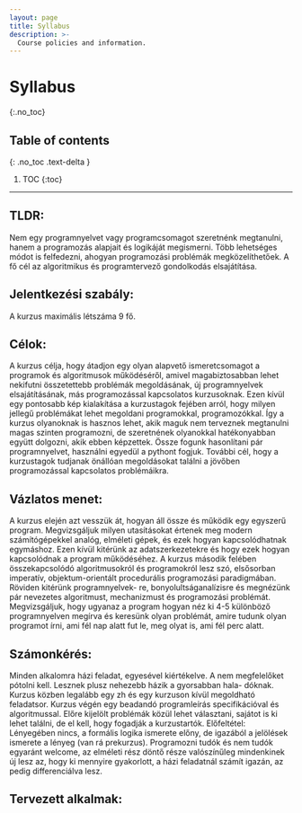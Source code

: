 ```yaml
---
layout: page
title: Syllabus
description: >-
  Course policies and information.
---
```


# Syllabus

{:.no_toc}

## Table of contents

{: .no_toc .text-delta }

1. TOC
   {:toc}

---

## TLDR:

Nem egy programnyelvet vagy programcsomagot szeretnénk megtanulni,
hanem a programozás alapjait és logikáját megismerni. Több lehetséges
módot is felfedezni, ahogyan programozási problémák megközelíthetőek.
A fő cél az algoritmikus és programtervező gondolkodás elsajátítása.

## Jelentkezési szabály:

A kurzus maximális létszáma 9 fő.

## Célok:

A kurzus célja, hogy átadjon egy olyan alapvető ismeretcsomagot a
programok és algoritmusok működéséről, amivel magabiztosabban lehet
nekifutni összetettebb problémák megoldásának, új programnyelvek
elsajátításának, más programozással kapcsolatos kurzusoknak. Ezen kívül
egy pontosabb kép kialakítása a kurzustagok fejében arról, hogy milyen
jellegű problémákat lehet megoldani programokkal, programozókkal. Így a
kurzus olyanoknak is hasznos lehet, akik maguk nem terveznek
megtanulni magas szinten programozni, de szeretnének olyanokkal
hatékonyabban együtt dolgozni, akik ebben képzettek. Össze fogunk
hasonlítani pár programnyelvet, használni egyedül a pythont fogjuk.
További cél, hogy a kurzustagok tudjanak önállóan megoldásokat találni a
jövőben programozással kapcsolatos problémáikra.

## Vázlatos menet:

A kurzus elején azt vesszük át, hogyan áll össze és működik egy egyszerű
program. Megvizsgáljuk milyen utasításokat értenek meg modern
számítógépekkel analóg, elméleti gépek, és ezek hogyan kapcsolódhatnak
egymáshoz. Ezen kívül kitérünk az adatszerkezetekre és hogy
ezek hogyan kapcsolódnak a program működéséhez. A kurzus második
felében összekapcsolódó algoritmusokról és programokról lesz szó,
elsősorban imperatív, objektum-orientált procedurális programozási
paradigmában. Röviden kitérünk programnyelvek- re,
bonyolultságanalízisre és megnézünk pár nevezetes algoritmust,
mechanizmust és programozási problémát. Megvizsgáljuk, hogy ugyanaz a
program hogyan néz ki 4-5 különböző programnyelven megírva és
keresünk olyan problémát, amire tudunk olyan programot írni, ami fél nap
alatt fut le, meg olyat is, ami fél perc alatt.

## Számonkérés:

Minden alkalomra házi feladat, egyesével kiértékelve. A nem megfelelőket
pótolni kell. Lesznek plusz nehezebb házik a gyorsabban hala- dóknak.
Kurzus közben legalább egy zh és egy kurzuson kívül megoldható
feladatsor. Kurzus végén egy beadandó programleírás specifikációval és
algoritmussal. Előre kijelölt problémák közül lehet választani, sajátot is ki
lehet találni, de el kell, hogy fogadják a kurzustartók.
Előfeltétel:
Lényegében nincs, a formális logika ismerete előny, de igazából a
jelölések ismerete a lényeg (van rá prekurzus). Programozni tudók és nem
tudók egyaránt welcome, az elméleti rész döntő része valószínűleg
mindenkinek új lesz az, hogy ki mennyire gyakorlott, a házi feladatnál
számít igazán, az pedig differenciálva lesz.

## Tervezett alkalmak:
